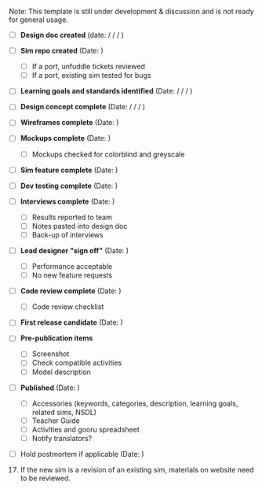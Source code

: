 Note: This template is still under development & discussion and is not ready for general usage.

- [ ] **Design doc created** (date: / / / ) 
- [ ] **Sim repo created** (Date: )
  - [ ] If a port, unfuddle tickets reviewed
  - [ ] If a port, existing sim tested for bugs
- [ ] **Learning goals and standards identified** (Date: / / / )
- [ ] **Design concept complete**  (Date: / / / )
- [ ] **Wireframes complete** (Date:       )
- [ ] **Mockups complete** (Date:       )
  - [ ] Mockups checked for colorblind and greyscale
- [ ] **Sim feature complete** (Date:       )
- [ ] **Dev testing complete** (Date:       )
- [ ] **Interviews complete** (Date:       )
  - [ ] Results reported to team
  - [ ] Notes pasted into design doc
  - [ ] Back-up of interviews
- [ ] **Lead designer "sign off"** (Date:      )
  - [ ] Performance acceptable
  - [ ] No new feature requests
- [ ] **Code review complete** (Date:       )
  - [ ] Code review checklist
- [ ] **First release candidate** (Date:       )
- [ ] **Pre-publication items** 
  - [ ] Screenshot
  - [ ] Check compatible activities
  - [ ] Model description 
- [ ] **Published** (Date:       )
  - [ ] Accessories (keywords, categories, description, learning goals, related sims, NSDL)
  - [ ] Teacher Guide
  - [ ] Activities and gooru spreadsheet
  - [ ] Notify translators?
- [ ] Hold postmortem if applicable (Date:       )




17) If the new sim is a revision of an existing sim, materials on website need to be reviewed.


